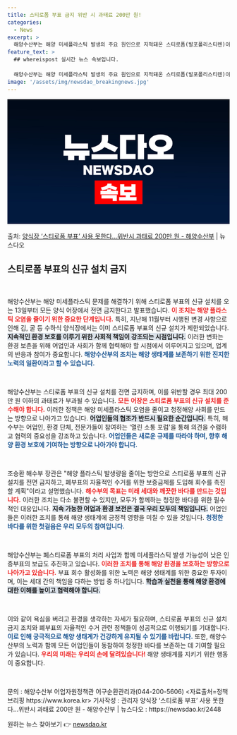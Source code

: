 ```yaml
---
title: 스티로폼 부표 금지 위반 시 과태료 200만 원!
categories:
  - News
excerpt: >
  해양수산부는 해양 미세플라스틱 발생의 주요 원인으로 지적돼온 스티로폼(발포폴리스티렌)이 포함된 부표의 신규 …
feature_text: >
  ## whereispost 실시간 뉴스 속보입니다.

  해양수산부는 해양 미세플라스틱 발생의 주요 원인으로 지적돼온 스티로폼(발포폴리스티렌)이 포함된 부표의 신규 …
image: '/assets/img/newsdao_breakingnews.jpg'
---
```


![뉴스다오 속보](/assets/img/newsdao_breakingnews.jpg)

<p>출처: <a href="https://newsdao.kr/2448" rel="dofollow">양식장 ‘스티로폼 부표’ 사용 못한다…위반시 과태료 200만 원 - 해양수산부</a> | 뉴스다오</p>

<h2 data-ke-size="size26">스티로폼 부표의 신규 설치 금지</h2>

<p data-ke-size="size16">&nbsp;</p>  
해양수산부는 해양 미세플라스틱 문제를 해결하기 위해 스티로폼 부표의 신규 설치를 오는 13일부터 모든 양식 어장에서 전면 금지한다고 발표했습니다. <b><span style="color: #ee2323;">이 조치는 해양 플라스틱 오염을 줄이기 위한 중요한 단계입니다.</span></b> 특히, 지난해 11월부터 시행된 변경 사항으로 인해 김, 굴 등 수하식 양식장에서는 이미 스티로폼 부표의 신규 설치가 제한되었습니다. <b><span style="background-color: #21538527;">지속적인 환경 보호를 이루기 위한 사회적 책임이 강조되는 시점입니다.</span></b> 이러한 변화는 환경 보존을 위해 어업인과 사회가 함께 협력해야 할 시점에서 이루어지고 있으며, 업계의 반응과 참여가 중요합니다. <b><span style="color: #1a5490;">해양수산부의 조치는 해양 생태계를 보존하기 위한 진지한 노력의 일환이라고 할 수 있습니다.</span></b>

<p data-ke-size="size16">&nbsp;</p>  
해양수산부는 스티로폼 부표의 신규 설치를 전면 금지하며, 이를 위반할 경우 최대 200만 원 이하의 과태료가 부과될 수 있습니다. <b><span style="color: #ee2323;">모든 어장은 스티로폼 부표의 신규 설치를 준수해야 합니다.</span></b> 이러한 정책은 해양 미세플라스틱 오염을 줄이고 청정해양 사회를 만드는 방향으로 나아가고 있습니다. <b><span style="background-color: #21538527;">어업인들의 협조가 반드시 필요한 순간입니다.</span></b> 특히, 해수부는 어업인, 환경 단체, 전문가들이 참여하는 '열린 소통 포럼'을 통해 의견을 수렴하고 협력의 중요성을 강조하고 있습니다. <b><span style="color: #1a5490;">어업인들은 새로운 규제를 따라야 하며, 향후 해양 환경 보호에 기여하는 방향으로 나아가야 합니다.</span></b>

<p data-ke-size="size16">&nbsp;</p>  
조승환 해수부 장관은 "해양 플라스틱 발생량을 줄이는 방안으로 스티로폼 부표의 신규 설치를 전면 금지하고, 폐부표의 자율적인 수거를 위한 보증금제를 도입해 회수를 촉진할 계획"이라고 설명했습니다. <b><span style="color: #ee2323;">해수부의 목표는 미래 세대와 깨끗한 바다를 만드는 것입니다.</span></b> 이러한 조치는 다소 불편할 수 있지만, 모두가 함께하는 청정한 바다를 위한 필수적인 대응입니다. <b><span style="background-color: #21538527;">지속 가능한 어업과 환경 보전은 결국 우리 모두의 책임입니다.</span></b> 어업인들은 이러한 조치를 통해 해양 생태계에 긍정적 영향을 미칠 수 있을 것입니다. <b><span style="color: #1a5490;">청정한 바다를 위한 첫걸음은 우리 모두의 참여입니다.</span></b>

<p data-ke-size="size16">&nbsp;</p>  
해양수산부는 폐스티로폼 부표의 처리 사업과 함께 미세플라스틱 발생 가능성이 낮은 인증부표의 보급도 추진하고 있습니다. <b><span style="color: #ee2323;">이러한 조치를 통해 해양 환경을 보호하는 방향으로 나아가고 있습니다.</span></b> 부표 회수 활성화를 위한 노력은 해양 생태계를 위한 중요한 투자이며, 이는 세대 간의 책임을 다하는 방법 중 하나입니다. <b><span style="background-color: #21538527;">학습과 실천을 통해 해양 환경에 대한 이해를 높이고 협력해야 합니다.</span></b> 

<p data-ke-size="size16">&nbsp;</p>  
이와 같이 욕심을 버리고 환경을 생각하는 자세가 필요하며, 스티로폼 부표의 신규 설치 금지 조치와 폐부표의 자율적인 수거 관련 정책들이 성공적으로 이행되기를 기대합니다. <b><span style="color: #1a5490;">이로 인해 궁극적으로 해양 생태계가 건강하게 유지될 수 있기를 바랍니다.</span></b> 또한, 해양수산부의 노력과 함께 모든 어업인들이 동참하여 청정한 바다를 보존하는 데 기여할 필요가 있습니다. <b><span style="color: #ee2323;">우리의 미래는 우리의 손에 달려있습니다!</span></b> 해양 생태계를 지키기 위한 행동이 중요합니다.

<p data-ke-size="size16">&nbsp;</p>  
문의 : 해양수산부 어업자원정책관 어구순환관리과(044-200-5606)  
<자료출처=정책브리핑 https://www.korea.kr>  
기사작성 : 관리자
양식장 ‘스티로폼 부표’ 사용 못한다…위반시 과태료 200만 원 - 해양수산부 | 뉴스다오  : https://newsdao.kr/2448  
 

원하는 뉴스 찾아보기 👉 <a href="https://newsdao.kr" rel="dofollow">newsdao.kr</a>


